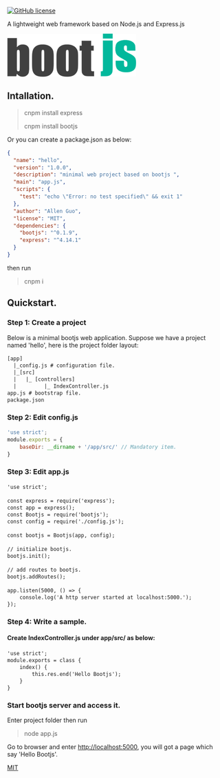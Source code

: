 [![GitHub license](https://img.shields.io/badge/license-MIT-blue.svg)](https://raw.githubusercontent.com/guoguolong/bootjs/master/LICENSE)

A lightweight web framework based on Node.js and Express.js

![bootjs logo](https://github.com/guoguolong/bootjs/raw/master/docs/logo-300.png)

## Intallation.

>cnpm install express
>
>cnpm install bootjs

Or you can create a package.json as below:
``` json
{
  "name": "hello",
  "version": "1.0.0",
  "description": "minimal web project based on bootjs ",
  "main": "app.js",
  "scripts": {
    "test": "echo \"Error: no test specified\" && exit 1"
  },
  "author": "Allen Guo",
  "license": "MIT",
  "dependencies": {
    "bootjs": "^0.1.9",
    "express": "^4.14.1"
  }
}
```
then run 
> cnpm i

## Quickstart.

### Step 1: Create a project

Below is a minimal bootjs web application. Suppose we have a project named 'hello', here is the project folder layout:
```
[app]
  |_config.js # configuration file.
  |_[src] 
  |   |_ [controllers]
  |         |_ IndexController.js
app.js # bootstrap file.
package.json
```

### Step 2: Edit config.js
``` javascript
'use strict';
module.exports = {
    baseDir: __dirname + '/app/src/' // Mandatory item.
}
```

### Step 3: Edit app.js

``` node
'use strict';

const express = require('express');
const app = express();
const Bootjs = require('bootjs');
const config = require('./config.js');

const bootjs = Bootjs(app, config);

// initialize bootjs.
bootjs.init();

// add routes to bootjs.
bootjs.addRoutes(); 

app.listen(5000, () => {
    console.log('A http server started at localhost:5000.');
}); 
```

### Step 4: Write a sample.

#### Create IndexController.js under app/src/ as below:
``` node 
'use strict';
module.exports = class {
    index() {
        this.res.end('Hello Bootjs');
    }
}
```

### Start bootjs server and access it.

Enter project folder then run 
>node app.js

Go to browser and enter <http://localhost:5000>, you will got a page which say 'Hello Bootjs'.

[MIT](LICENSE)

